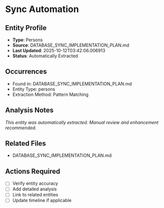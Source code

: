 # Sync Automation

## Entity Profile
- **Type**: Persons
- **Source**: DATABASE_SYNC_IMPLEMENTATION_PLAN.md
- **Last Updated**: 2025-10-12T03:42:06.006913
- **Status**: Automatically Extracted

## Occurrences
- Found in: DATABASE_SYNC_IMPLEMENTATION_PLAN.md
- Entity Type: persons
- Extraction Method: Pattern Matching

## Analysis Notes
*This entity was automatically extracted. Manual review and enhancement recommended.*

## Related Files
- DATABASE_SYNC_IMPLEMENTATION_PLAN.md

## Actions Required
- [ ] Verify entity accuracy
- [ ] Add detailed analysis
- [ ] Link to related entities
- [ ] Update timeline if applicable

